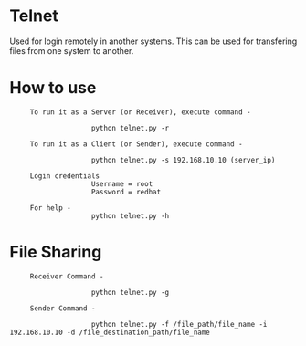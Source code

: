 # Telnet
Used for login remotely in another systems. This can be used for transfering files from one system to another.

# How to use 

         To run it as a Server (or Receiver), execute command -
         
                        python telnet.py -r

         To run it as a Client (or Sender), execute command -

                        python telnet.py -s 192.168.10.10 (server_ip)

         Login credentials
                        Username = root
                        Password = redhat

         For help -
                        python telnet.py -h
                       
                  
# File Sharing

         Receiver Command -
                           
                        python telnet.py -g
                        
         Sender Command -
                           
                        python telnet.py -f /file_path/file_name -i 192.168.10.10 -d /file_destination_path/file_name
